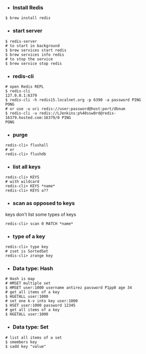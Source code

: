 - ### Install Redis
```shell
$ brew install redis
```

- ### start server
```shell
$ redis-server
# to start in background
$ brew services start redis
$ brew services info redis
# to stop the service
$ brew service stop redis
```

- ### redis-cli
```shell
# open Redis REPL
$ redis-cli
127.0.0.1:6379
$ redis-cli -h redis15.localnet.org -p 6390 -a password PING
PONG
# or use -u uri redis://user:password@host:port/dbnum
$ redis-cli -u redis://LJenkins:p%40ssw0rd@redis-16379.hosted.com:16379/0 PING
PONG
```

- ### purge
```shell
redis-cli> flushall
# or
redis-cli> flushdb
```

- ### list all keys
```shell
redis-cli> KEYS
# with wildcard
redis-cli> KEYS *name*
redis-cli> KEYS a??
```

- ### scan as opposed to keys
keys don't list some types of keys
```shell
redis-cli> scan 0 MATCH *name*
```

- ### type of a key
```shell
redis-cli> type key
# zset is SortedSet
redis-cli> zrange key
```

- ### Data type: Hash
```shell
# Hash is map
# HMSET multiple set
$ HMSET user:1000 username antirez password P1pp0 age 34
# get all items of a key
$ HGETALL user:1000
# set one k-v into key user:1000
$ HSET user:1000 password 12345
# get all items of a key
$ HGETALL user:1000
```

- ### Data type: Set
```shell
# list all items of a set
$ smembers key
$ sadd key "value"
```
